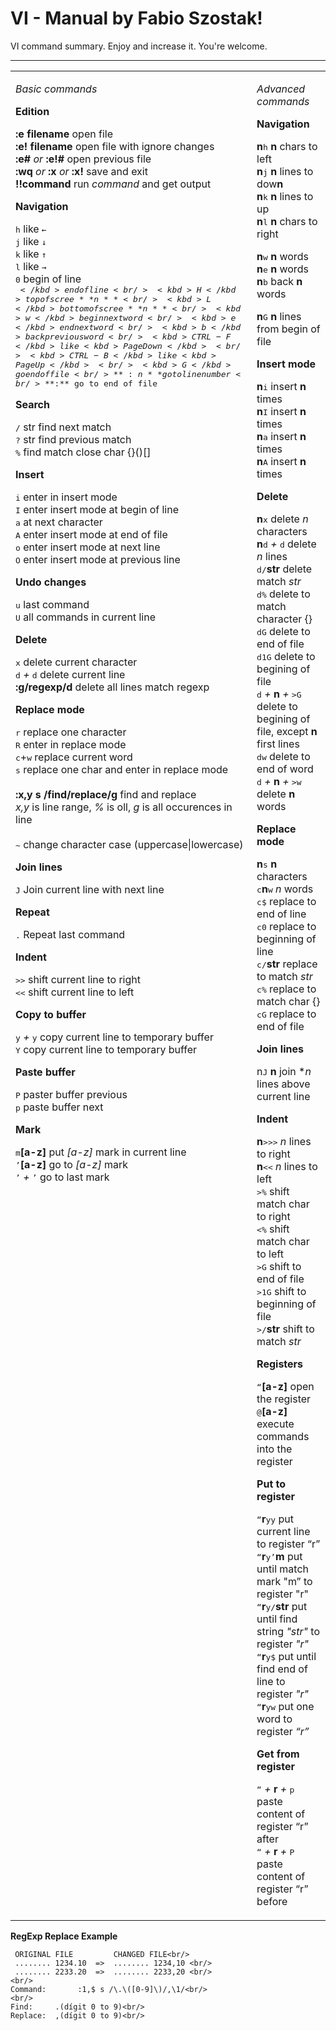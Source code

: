 VI - Manual by Fabio Szostak!
===================


VI command summary. Enjoy and increase it. You're welcome.

----------

<table width="0">
<tr>
<td valign="top">

*Basic commands*

**Edition**

**:e filename** open file<br/>
**:e! filename** open file with ignore changes<br/>
**:e#** *or* **:e!#** open previous file<br/>
**:wq** *or* **:x** *or* **:x!** save and exit<br/>
**!!command**  run *command* and get output<br/>

**Navigation**

<kbd>h</kbd> like <kbd>&larr;</kbd> <br/>
<kbd>j</kbd> like <kbd>&darr;</kbd><br/>
<kbd>k</kbd> like <kbd>&uarr;</kbd><br/>
<kbd>l</kbd> like <kbd>&rarr;</kbd><br/>
<kbd>0</kbd> begin of line<br/>
<kbd>$</kbd> end of line<br/>
<kbd>H</kbd> top of scree**n**<br/>
<kbd>L</kbd> bottom of scree**n**<br/>
<kbd>w</kbd> begin next word<br/>
<kbd>e</kbd> end next word<br/>
<kbd>b</kbd> back previous word<br/>
<kbd>CTRL-F</kbd> like <kbd>PageDown</kbd><br/>
<kbd>CTRL-B</kbd> like <kbd>PageUp</kbd><br/>
<kbd>G</kbd>  go end of file<br/>
**:n** go to line number <br/>
**:$** go to end of file<br/>

**Search**

<kbd>/</kbd> str find next match<br/>
<kbd>?</kbd> str find previous match<br/>
<kbd>%</kbd> find match close char {}()[]<br/>

**Insert**
 
<kbd>i</kbd>  enter in insert mode<br/>
<kbd>I</kbd>  enter insert mode at begin of line<br/>
<kbd>a</kbd>  at next character<br/>
<kbd>A</kbd>  enter insert mode at end of file<br/>
<kbd>o</kbd>  enter insert mode at next line<br/>
<kbd>O</kbd>  enter insert mode at previous line<br/>

**Undo changes**

<kbd>u</kbd>  last command<br/>
<kbd>U</kbd>  all commands in current line<br/>

**Delete**

<kbd>x</kbd>  delete current character<br/>
<kbd>d</kbd> *+* <kbd>d</kbd>  delete current line<br/>
**:g/regexp/d** delete all lines match regexp<br/>

**Replace mode**

<kbd>r</kbd>   replace one character <br/>
<kbd>R</kbd>   enter in replace mode<br/>
<kbd>c</kbd>+<kbd>w</kbd>  replace current word<br/>
<kbd>s</kbd>  replace one char and enter in replace mode<br/>
<br/>
**:x,y s /find/replace/g**  find and replace<br/>
*x,y* is line range, *%* is oll, *g* is all occurences in line<br/>
<br/>
<kbd>~</kbd>  change character case (uppercase|lowercase)<br/>

**Join lines**

<kbd>J</kbd>  Join current line with next line<br/>

**Repeat**

<kbd>.</kbd>  Repeat last command<br/>

**Indent**

<kbd>>></kbd> shift current line to right<br/>
<kbd><<</kbd> shift current line to left<br/>

**Copy to buffer**

<kbd>y</kbd> *+* <kbd>y</kbd> copy current line to temporary buffer<br/>
<kbd>Y</kbd> copy current line to temporary buffer<br/>

**Paste buffer**

<kbd>P</kbd> paster buffer previous<br/>
<kbd>p</kbd> paste buffer next<br/>

**Mark**

<kbd>m</kbd>**[a-z]** put *[a-z]* mark in current line<br/>
<kbd>’</kbd>**[a-z]** go to *[a-z]* mark<br/>
<kbd>’</kbd> *+* <kbd>’</kbd> go to last mark<br/>

</td>
<td valign="top">

*Advanced commands*

**Navigation**

**n**<kbd>h</kbd> **n** chars to left <br/>
**n**<kbd>j</kbd> **n** lines to dow**n**<br/>
**n**<kbd>k</kbd> **n** lines to up<br/>
**n**<kbd>l</kbd> **n** chars to right<br/>

**n**<kbd>w</kbd> **n** words<br/>
**n**<kbd>e</kbd> **n** words<br/>
**n**<kbd>b</kbd> back **n** words<br/>

**n**<kbd>G</kbd> **n** lines from begin of file<br/>

**Insert mode**

**n**<kbd>i</kbd> insert **n** times <br/>
**n**<kbd>I</kbd> insert **n** times <br/>
**n**<kbd>a</kbd> insert **n** times <br/>
**n**<kbd>A</kbd> insert **n** times <br/>

**Delete**

**n**<kbd>x</kbd> delete *n* characters<br/>
**n**<kbd>d</kbd> *+* <kbd>d</kbd> delete *n* lines<br/>
<kbd>d/</kbd>**str** delete match *str*<br/>
<kbd>d%</kbd> delete to match character {}[]()<br/>
<kbd>dG</kbd> delete to end of file<br/>
<kbd>d1G</kbd> delete to begining of file<br/>
<kbd>d</kbd> *+* **n** *+* <kbd>>G</kbd> delete to begining of file, except **n** first lines<br/>
<kbd>dw</kbd> delete to end of word<br/>
<kbd>d</kbd> *+* **n** *+* <kbd>>w</kbd> delete **n** words<br/>

**Replace mode**

**n**<kbd>s</kbd> **n** characters<br/>
<kbd>c</kbd>**n**<kbd>w</kbd> *n* words<br/>
<kbd>c$</kbd> replace to end of line<br/>
<kbd>c0</kbd> replace to beginning of line<br/>
<kbd>c/</kbd>**str** replace to match *str*<br/>
<kbd>c%</kbd> replace to match char {}[]()<br/>
<kbd>cG</kbd> replace to end of file<br/>

**Join lines**

n<kbd>J</kbd> **n** join **n* lines above current line<br/>

**Indent**

**n**<kbd>>>></kbd> *n* lines to right<br/>
**n**<kbd><<</kbd> *n* lines to left<br/>
<kbd>>%</kbd> shift match char to right<br/>
<kbd><%</kbd> shift match char to left<br/>
<kbd>>G</kbd> shift to end of file<br/>
<kbd>>1G</kbd> shift to beginning of file<br/>
<kbd>>/</kbd>**str** shift to match *str*<br/>

**Registers**

<kbd>“</kbd>**[a-z]** open the register<br/>
<kbd>@</kbd>**[a-z]** execute commands into the register <br/>

**Put to register**

<kbd>“</kbd>**r**<kbd>yy</kbd>  put current line to register “r”<br/>
<kbd>“</kbd>**r**<kbd>y’</kbd>**m**  put until match mark "m” to register "r"<br/>
<kbd>“</kbd>**r**<kbd>y/</kbd>**str**  put until find string *"str"* to register *"r"*<br/>
<kbd>“</kbd>**r**<kbd>y$</kbd> put until find end of line to register *"r"*<br/>
<kbd>“</kbd>**r**<kbd>yw</kbd> put one word to register *“r”*<br/>

**Get from register**

<kbd>“</kbd> *+* **r** *+* <kbd>p</kbd> paste content of register “r” after<br/>
<kbd>“</kbd> *+* **r** *+* <kbd>P</kbd> paste content of register “r” before<br/>

</td>
</tr>
</table>


**RegExp Replace Example**


```
 ORIGINAL FILE         CHANGED FILE<br/>
 ........ 1234.10  =>  ........ 1234,10 <br/>
 ........ 2233.20  =>  ........ 2233,20 <br/>
<br/>
Command:       :1,$ s /\.\([0-9]\)/,\1/<br/>
<br/>
Find:     .(dígit 0 to 9)<br/>
Replace:  ,(dígit 0 to 9)<br/>
```
<br/>

